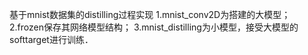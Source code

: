 基于mnist数据集的distilling过程实现
1.mnist_conv2D为搭建的大模型；
2.frozen保存其网络模型结构；
3.mnist_distilling为小模型，接受大模型的softtarget进行训练．
